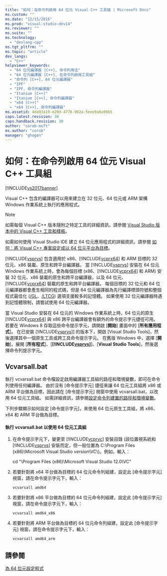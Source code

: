 ```yaml
---
title: "如何：在命令列啟用 64 位元 Visual C++ 工具組 | Microsoft Docs"
ms.custom: ""
ms.date: "12/15/2016"
ms.prod: "visual-studio-dev14"
ms.reviewer: ""
ms.suite: ""
ms.technology: 
  - "devlang-cpp"
ms.tgt_pltfrm: ""
ms.topic: "article"
dev_langs: 
  - "C++"
helpviewer_keywords: 
  - "64 位元編譯器 [C++], 命令列用法"
  - "64 位元編譯器 [C++], 在命令列啟用工具組"
  - "命令列 [C++], 64 位元編譯器"
  - "IPF"
  - "IPF, 命令列編譯器"
  - "Itanium [C++]"
  - "Itanium [C++], 命令列編譯器"
  - "x64 [C++]"
  - "x64 [C++], 命令列編譯器"
ms.assetid: 4da93a19-e20d-4778-902a-5eee9a6a90b5
caps.latest.revision: 30
caps.handback.revision: 30
author: "corob-msft"
ms.author: "corob"
manager: "ghogen"
---
```

# 如何：在命令列啟用 64 位元 Visual C++ 工具組
[!INCLUDE[vs2017banner](../assembler/inline/includes/vs2017banner.md)]

Visual C\+\+ 包含的編譯器可以用來建立在 32 位元、64 位元或 ARM 架構 Windows 作業系統上執行的應用程式。  
  
> [!NOTE]
>  如需每個 Visual C\+\+ 版本隨附之特定工具的詳細資訊，請參閱 [Visual Studio 版本中的 Visual C\+\+ 工具和樣板](../ide/visual-cpp-tools-and-templates-in-visual-studio-editions.md)。  
>   
>  如需如何使用 Visual Studio IDE 建立 64 位元應用程式的詳細資訊，請參閱 [如何：將 Visual C\+\+ 專案設定成以 64 位元平台為目標](../build/how-to-configure-visual-cpp-projects-to-target-64-bit-platforms.md)。  
  
 [!INCLUDE[vsprvs](../assembler/masm/includes/vsprvs_md.md)] 包含適用於 x86、[!INCLUDE[vcprx64](../assembler/inline/includes/vcprx64_md.md)] 和 ARM 目標的 32 位元、x86 裝載、原生和跨平台編譯器。  當 [!INCLUDE[vsprvs](../assembler/masm/includes/vsprvs_md.md)] 安裝在 64 位元 Windows 作業系統上時，會為每個目標 \(x86、[!INCLUDE[vcprx64](../assembler/inline/includes/vcprx64_md.md)] 和 ARM\) 安裝 32 位元、x86 裝載的原生和跨平台編譯器，以及 64 位元、[!INCLUDE[vcprx64](../assembler/inline/includes/vcprx64_md.md)] 裝載的原生和跨平台編譯器。  每個目標的 32 位元和 64 位元編譯器都會產生相同的程式碼，但是 64 位元編譯器為先行編譯標頭符號和整個程式最佳化 \([\/GL](../build/reference/gl-whole-program-optimization.md)、[\/LTCG](../build/reference/ltcg-link-time-code-generation.md)\) 選項支援較多的記憶體。  如果使用 32 位元編譯器時遇到記憶體限制，請嘗試使用 64 位元編譯器。  
  
 當 Visual Studio 安裝在 64 位元的 Windows 作業系統上時，64 位元的原生 [!INCLUDE[vcprx64](../assembler/inline/includes/vcprx64_md.md)] 與 x86 跨平台編譯器會有額外的命令提示字元捷徑可用。  若要在 Windows 8 存取這些命令提示字元，請開啟 \[**開始**\] 畫面中的 \[**所有應用程式**\]。  在已安裝 [!INCLUDE[vsprvs](../assembler/masm/includes/vsprvs_md.md)]\] 的版本下，開啟 \[Visual Studio Tools\]，然後選擇其中一個原生工具或跨工具命令提示字元。  在舊版 Windows 中，選擇 \[**開始**\]，展開 \[**所有程式**\]、\[**[!INCLUDE[vsprvs](../assembler/masm/includes/vsprvs_md.md)]**\]、\[**Visual Studio Tools**\]，然後選擇命令列提示字元。  
  
## Vcvarsall.bat  
 執行 vcvarsall.bat 命令檔設定啟用編譯器工具組的路徑和環境變數，即可在命令列使用任何編譯器。  由於沒有 \[命令提示字元\] 捷徑來讓 64 位元工具組將 x86 或 ARM 平台做為目標，因此請在 \[命令提示字元\] 視窗中使用 vcvarsall.bat，以改用 64 位元工具組。  如需詳細資訊，請參閱[設定命令列建置的路徑和環境變數](../build/setting-the-path-and-environment-variables-for-command-line-builds.md)。  
  
 下列步驟顯示如何設定 \[命令提示字元\]，來使用 64 位元原生工具組，將 x86、x64 和 ARM 平台做為目標。  
  
#### 執行 vcvarsall.bat 以使用 64 位元工具組  
  
1.  在命令提示字元下，變更至 [!INCLUDE[vcprvc](../build/includes/vcprvc_md.md)] 安裝目錄   \(該位置視系統和 [!INCLUDE[vsprvs](../assembler/masm/includes/vsprvs_md.md)] 安裝而定，但一般位置為 C:\\Program Files \(x86\)\\Microsoft Visual Studio *version*\\VC\\\)。例如，輸入：  
  
     cd "\\Program Files \(x86\)\\Microsoft Visual Studio 12.0\\VC"  
  
2.  若要針對將 x64 平台做為目標的 64 位元命令列組建，設定此 \[命令提示字元\] 視窗，請在命令提示字元下，輸入：  
  
     `vcvarsall amd64`  
  
3.  若要針對將 x86 平台做為目標的 64 位元命令列組建，設定此 \[命令提示字元\] 視窗，請在命令提示字元下，輸入：  
  
     `vcvarsall amd64_x86`  
  
4.  若要針對將 ARM 平台做為目標的 64 位元命令列組建，設定此 \[命令提示字元\] 視窗，請在命令提示字元下，輸入：  
  
     `vcvarsall amd64_arm`  
  
## 請參閱  
 [為 64 位元設定程式](../build/configuring-programs-for-64-bit-visual-cpp.md)